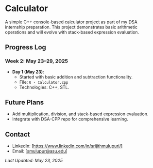 # Calculator

A simple C++ console-based calculator project as part of my DSA internship preparation. This project demonstrates basic arithmetic operations and will evolve with stack-based expression evaluation.

## Progress Log

### Week 2: May 23–29, 2025
- **Day 1 (May 23)**:
  - Started with basic addition and subtraction functionality.
  - File: `0 - Calculator.cpp`
  - Technologies: C++, STL.

## Future Plans
- Add multiplication, division, and stack-based expression evaluation.
- Integrate with DSA-CPP repo for comprehensive learning.

## Contact
- LinkedIn: [https://www.linkedin.com/in/srijithmulupuri/]
- Email: [smulupur@asu.edu]

*Last Updated: May 23, 2025*
